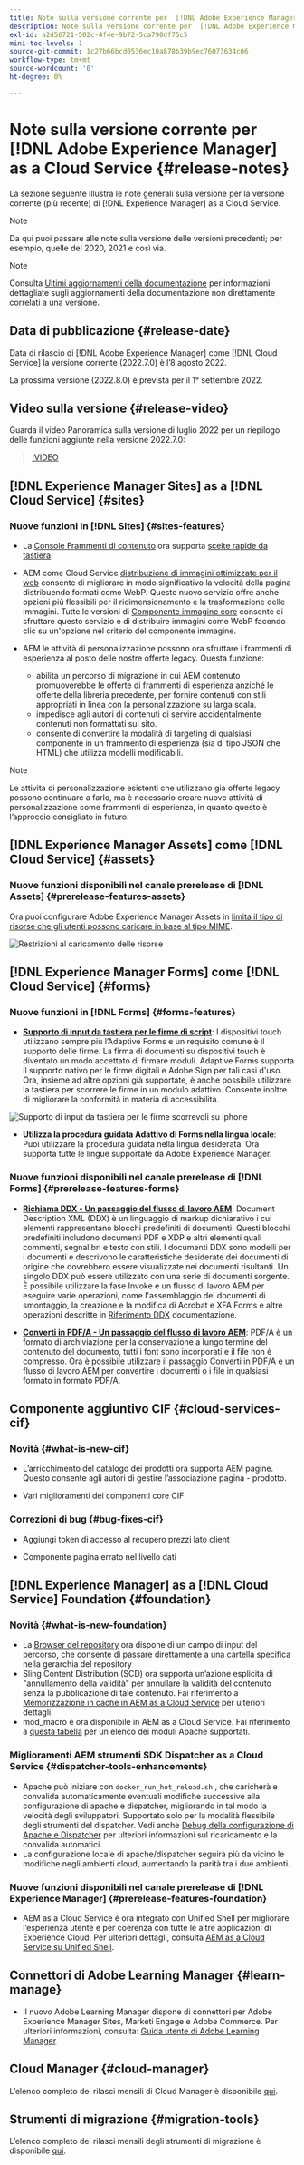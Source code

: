 ```yaml
---
title: Note sulla versione corrente per  [!DNL Adobe Experience Manager]  as a Cloud Service.
description: Note sulla versione corrente per  [!DNL Adobe Experience Manager]  as a Cloud Service.
exl-id: a2d56721-502c-4f4e-9b72-5ca790df75c5
mini-toc-levels: 1
source-git-commit: 1c27b66bcd0536ec10a878b39b9ec76073634c06
workflow-type: tm+mt
source-wordcount: '0'
ht-degree: 0%

---
```



# Note sulla versione corrente per [!DNL Adobe Experience Manager] as a Cloud Service {#release-notes}

La sezione seguente illustra le note generali sulla versione per la versione corrente (più recente) di [!DNL Experience Manager] as a Cloud Service.

>[!NOTE]
>
>Da qui puoi passare alle note sulla versione delle versioni precedenti; per esempio, quelle del 2020, 2021 e così via.

>[!NOTE]
>
>Consulta [Ultimi aggiornamenti della documentazione](https://experienceleague.adobe.com/docs/experience-manager-release-information/aem-release-updates/doc-updates/documentation-updates.html?lang=it) per informazioni dettagliate sugli aggiornamenti della documentazione non direttamente correlati a una versione.

## Data di pubblicazione {#release-date}

Data di rilascio di [!DNL Adobe Experience Manager] come [!DNL Cloud Service] la versione corrente (2022.7.0) è l’8 agosto 2022.

La prossima versione (2022.8.0) è prevista per il 1° settembre 2022.

## Video sulla versione {#release-video}

Guarda il video Panoramica sulla versione di luglio 2022 per un riepilogo delle funzioni aggiunte nella versione 2022.7.0:

>[!VIDEO](https://video.tv.adobe.com/v/345409/?quality=12)

## [!DNL Experience Manager Sites] as a [!DNL Cloud Service] {#sites}

### Nuove funzioni in [!DNL Sites] {#sites-features}

* La [Console Frammenti di contenuto](/help/sites-cloud/administering/content-fragments/content-fragments-console.md) ora supporta [scelte rapide da tastiera](/help/sites-cloud/administering/content-fragments/content-fragments-console-keyboard-shortcuts.md).

* AEM come Cloud Service [distribuzione di immagini ottimizzate per il web](https://experienceleague.adobe.com/docs/experience-manager-core-components/using/developing/web-optimized-image-delivery.html) consente di migliorare in modo significativo la velocità della pagina distribuendo formati come WebP. Questo nuovo servizio offre anche opzioni più flessibili per il ridimensionamento e la trasformazione delle immagini. Tutte le versioni di [Componente immagine core](https://experienceleague.adobe.com/docs/experience-manager-core-components/using/components/image.html?lang=it) consente di sfruttare questo servizio e di distribuire immagini come WebP facendo clic su un&#39;opzione nel criterio del componente immagine.

* AEM le attività di personalizzazione possono ora sfruttare i frammenti di esperienza al posto delle nostre offerte legacy. Questa funzione:
   * abilita un percorso di migrazione in cui AEM contenuto promuoverebbe le offerte di frammenti di esperienza anziché le offerte della libreria precedente, per fornire contenuti con stili appropriati in linea con la personalizzazione su larga scala.
   * impedisce agli autori di contenuti di servire accidentalmente contenuti non formattati sul sito.
   * consente di convertire la modalità di targeting di qualsiasi componente in un frammento di esperienza (sia di tipo JSON che HTML) che utilizza modelli modificabili.

>[!NOTE]
>
>Le attività di personalizzazione esistenti che utilizzano già offerte legacy possono continuare a farlo, ma è necessario creare nuove attività di personalizzazione come frammenti di esperienza, in quanto questo è l’approccio consigliato in futuro.

## [!DNL Experience Manager Assets] come [!DNL Cloud Service] {#assets}

### Nuove funzioni disponibili nel canale prerelease di [!DNL Assets] {#prerelease-features-assets}

Ora puoi configurare Adobe Experience Manager Assets in [limita il tipo di risorse che gli utenti possono caricare in base al tipo MIME](/help/assets/configure-asset-upload-restrictions.md).

![Restrizioni al caricamento delle risorse](/help/assets/assets/asset-upload-restrictions.png)

## [!DNL Experience Manager Forms] come [!DNL Cloud Service] {#forms}

### Nuove funzioni in [!DNL Forms] {#forms-features}

* **[Supporto di input da tastiera per le firme di script](/help/forms/signing-forms-using-scribble.md)**: I dispositivi touch utilizzano sempre più l’Adaptive Forms e un requisito comune è il supporto delle firme. La firma di documenti su dispositivi touch è diventato un modo accettato di firmare moduli. Adaptive Forms supporta il supporto nativo per le firme digitali e Adobe Sign per tali casi d&#39;uso. Ora, insieme ad altre opzioni già supportate, è anche possibile utilizzare la tastiera per scorrere le firme in un modulo adattivo. Consente inoltre di migliorare la conformità in materia di accessibilità.

![Supporto di input da tastiera per le firme scorrevoli su iphone](/help/release-notes/assets/scribble-keyboard-mobile.png)

* **Utilizza la procedura guidata Adattivo di Forms nella lingua locale**: Puoi utilizzare la procedura guidata nella lingua desiderata. Ora supporta tutte le lingue supportate da Adobe Experience Manager.

### Nuove funzioni disponibili nel canale prerelease di [!DNL Forms] {#prerelease-features-forms}

<!-- 

* **[Launch Adaptive Form creation wizard from embed form component](/help/forms/using/embed-adaptive-form-aem-sites.md)**: You can now launch Adaptive Form creation wizard from embed form component. It helps improve content and forms authoring workflows for Sites and Forms practitioners trying to add enrollment experiences to a web page. 

![Keyboard input support for Scribble signatures on iphone](/help/release-notes/assets/froms-container.png) 

-->

* **[Richiama DDX - Un passaggio del flusso di lavoro AEM](/help/forms/aem-forms-workflow-step-reference.md#invokeddx)**: Document Description XML (DDX) è un linguaggio di markup dichiarativo i cui elementi rappresentano blocchi predefiniti di documenti. Questi blocchi predefiniti includono documenti PDF e XDP e altri elementi quali commenti, segnalibri e testo con stili. I documenti DDX sono modelli per i documenti e descrivono le caratteristiche desiderate dei documenti di origine che dovrebbero essere visualizzate nei documenti risultanti. Un singolo DDX può essere utilizzato con una serie di documenti sorgente. È possibile utilizzare la fase Invoke e un flusso di lavoro AEM per eseguire varie operazioni, come l&#39;assemblaggio dei documenti di smontaggio, la creazione e la modifica di Acrobat e XFA Forms e altre operazioni descritte in [Riferimento DDX](https://helpx.adobe.com/content/dam/help/en/experience-manager/forms-cloud-service/ddxRef.pdf) documentazione.

* **[Converti in PDF/A - Un passaggio del flusso di lavoro AEM](/help/forms/aem-forms-workflow-step-reference.md##convert-pdfa)**: PDF/A è un formato di archiviazione per la conservazione a lungo termine del contenuto del documento, tutti i font sono incorporati e il file non è compresso. Ora è possibile utilizzare il passaggio Converti in PDF/A e un flusso di lavoro AEM per convertire i documenti o i file in qualsiasi formato in formato PDF/A.


## Componente aggiuntivo CIF {#cloud-services-cif}

### Novità {#what-is-new-cif}

* L’arricchimento del catalogo dei prodotti ora supporta AEM pagine. Questo consente agli autori di gestire l’associazione pagina - prodotto.

* Vari miglioramenti dei componenti core CIF

### Correzioni di bug {#bug-fixes-cif}

* Aggiungi token di accesso al recupero prezzi lato client

* Componente pagina errato nel livello dati

## [!DNL Experience Manager] as a [!DNL Cloud Service] Foundation {#foundation}

### Novità {#what-is-new-foundation}

* La [Browser del repository](/help/implementing/developing/tools/repository-browser.md) ora dispone di un campo di input del percorso, che consente di passare direttamente a una cartella specifica nella gerarchia del repository
* Sling Content Distribution (SCD) ora supporta un’azione esplicita di &quot;annullamento della validità&quot; per annullare la validità del contenuto senza la pubblicazione di tale contenuto. Fai riferimento a [Memorizzazione in cache in AEM as a Cloud Service](/help/implementing/dispatcher/caching.md#explicit-invalidation) per ulteriori dettagli.
* mod_macro è ora disponibile in AEM as a Cloud Service. Fai riferimento a [questa tabella](/help/implementing/dispatcher/disp-overview.md) per un elenco dei moduli Apache supportati.

### Miglioramenti AEM strumenti SDK Dispatcher as a Cloud Service {#dispatcher-tools-enhancements}

* Apache può iniziare con `docker_run_hot_reload.sh` , che caricherà e convalida automaticamente eventuali modifiche successive alla configurazione di apache e dispatcher, migliorando in tal modo la velocità degli sviluppatori. Supportato solo per la modalità flessibile degli strumenti del dispatcher. Vedi anche [Debug della configurazione di Apache e Dispatcher](/help/implementing/dispatcher/validation-debug.md#automatic-reloading) per ulteriori informazioni sul ricaricamento e la convalida automatici.
* La configurazione locale di apache/dispatcher seguirà più da vicino le modifiche negli ambienti cloud, aumentando la parità tra i due ambienti.

### Nuove funzioni disponibili nel canale prerelease di [!DNL Experience Manager] {#prerelease-features-foundation}

* AEM as a Cloud Service è ora integrato con Unified Shell per migliorare l’esperienza utente e per coerenza con tutte le altre applicazioni di Experience Cloud. Per ulteriori dettagli, consulta [AEM as a Cloud Service su Unified Shell](/help/overview/aem-cloud-service-on-unified-shell.md).

## Connettori di Adobe Learning Manager {#learn-manage}

* Il nuovo Adobe Learning Manager dispone di connettori per Adobe Experience Manager Sites, Marketi Engage e Adobe Commerce. Per ulteriori informazioni, consulta: [Guida utente di Adobe Learning Manager](https://helpx.adobe.com/learning-manager/user-guide.html).


## Cloud Manager {#cloud-manager}

L’elenco completo dei rilasci mensili di Cloud Manager è disponibile [qui](/help/implementing/cloud-manager/release-notes-cloud-manager/release-notes-cm-current.md).

## Strumenti di migrazione {#migration-tools}

L’elenco completo dei rilasci mensili degli strumenti di migrazione è disponibile [qui](/help/journey-migration/release-notes/release-notes-migration-tools-current.md).
